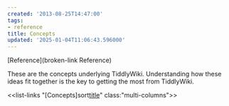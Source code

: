 ```yaml
---
created: '2013-08-25T14:47:00'
tags:
- reference
title: Concepts
updated: '2025-01-04T11:06:43.596000'
---
```


[Reference](broken-link Reference)

These are the concepts underlying TiddlyWiki. Understanding how these ideas fit together is the key to getting the most from TiddlyWiki.

<<list-links "[Concepts]sort[title](tiddlywiki://Concepts]sort[title)" class:"multi-columns">>